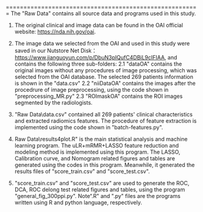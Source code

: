 =======================================================
The "Raw Data" contains all source data and programs used in this study.


1. The original clinical and image data can be found in the OAI official website: https://nda.nih.gov/oai. 
   
2. The image data we selected from the OAI and used in this study were saved in our Nutstore Net Disk：https://www.jianguoyun.com/p/DbuN3pIQufC4DBiL9cIFIAA, and contains the following three sub-folders:
    2.1 "dataOA" contains the original images without any procedures of image processing, which was selected from the OAI database. The selected 269 patients information is shown in the "data.csv" 
    2.2 "niiDataOA" contains the images after the procedrure of image preprocessing, using the code shown in "preprocessing_MR.py"
    2.3 "ROImaskOA" contains the ROI images segmented by the radiologists.

3. "Raw Data\data.csv" contained all 269 patients' clinical characteristics and extracted radiomics features. The procedure of feature extraction is implemented using the code shown in "batch-features.py".

4. Raw Data\results4plot.R" is the main statistical analysis and machine learning program. The uLR+mRMR+LASSO feature reduction and modeling method is implemented using this program. The LASSO, Calibration curve, and Nomogram  related figures and tables are generated using the codes in this program. Meanwhile, it generated the results files of "score_train.csv" and  "score_test.csv".

5. "score_train.csv" and  "score_test.csv" are used to generate the ROC, DCA, ROC delong test related figures and tables, using the program "general_fig_300ppi.py".
Note“.R"  and ".py" files are the programs written using R and python language, respectively.
 
